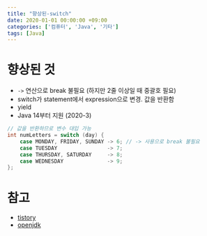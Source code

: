 ```yaml
---
title: "향상된-switch"
date: 2020-01-01 00:00:00 +09:00
categories: ['컴퓨터', 'Java', '기타']
tags: [Java]
---
```


# 향상된 것
- `->` 연산으로 break 불필요 (하지만 2줄 이상일 때 중괄호 필요)
- switch가 statement에서 expression으로 변경. 값을 반환함
- yield
- Java 14부터 지원 (2020-3)

```java
// 값을 반환하므로 변수 대입 가능
int numLetters = switch (day) {
    case MONDAY, FRIDAY, SUNDAY	-> 6; // -> 사용으로 break 불필요
    case TUESDAY				-> 7;
    case THURSDAY, SATURDAY		-> 8;
    case WEDNESDAY				-> 9;
};
```


# 참고
- [tistory](https://congcoding.tistory.com/73)
- [openjdk](https://openjdk.java.net/jeps/361)